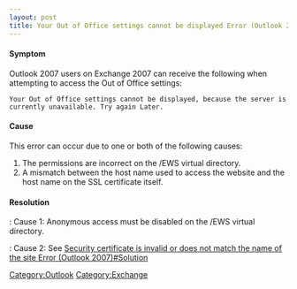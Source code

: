 ```yaml
---
layout: post 
title: Your Out of Office settings cannot be displayed Error (Outlook 2007)
---
```


#### Symptom

Outlook 2007 users on Exchange 2007 can receive the following when
attempting to access the Out of Office settings:

    Your Out of Office settings cannot be displayed, because the server is currently unavailable. Try again Later.

#### Cause

This error can occur due to one or both of the following causes:

1.  The permissions are incorrect on the /EWS virtual directory.
2.  A mismatch between the host name used to access the website and the
    host name on the SSL certificate itself.

#### Resolution

:   Cause 1: Anonymous access must be disabled on the /EWS virtual
    directory.

<!-- -->

:   Cause 2: See [Security certificate is invalid or does not match the
    name of the site Error (Outlook
    2007)\#Solution](Security_certificate_is_invalid_or_does_not_match_the_name_of_the_site_Error_(Outlook_2007)#Solution "wikilink")

[Category:Outlook](Category:Outlook "wikilink")
[Category:Exchange](Category:Exchange "wikilink")
